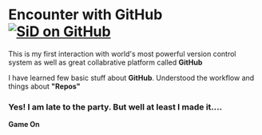 # Encounter with GitHub <a href="javascript:void(0);"><img src="https://img.shields.io/badge/SiD-on%20GitHub-green.svg" alt="SiD on GitHub"  title="SiD on GitHub" ></a>

<p>This is my first interaction with world's most powerful version control system as well as great collabrative platform called <strong>GitHub</strong></p>

<p>I have learned few basic stuff about <strong>GitHub</strong>. Understood the workflow and things about  <strong>"Repos"</strong></p>

<h3>Yes! I am late to the party. But well at least I made it.... </h3>

<p><strong>Game On</strong></p>
